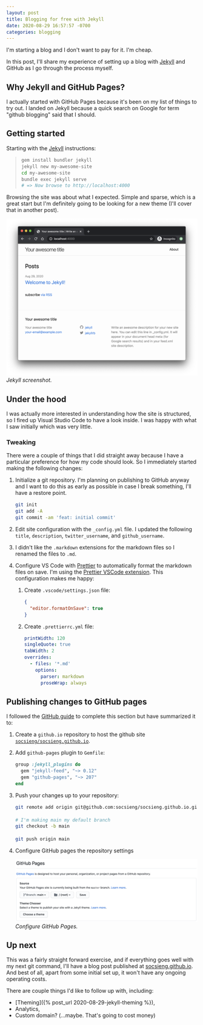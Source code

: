 ```yaml
---
layout: post
title: Blogging for free with Jekyll
date: 2020-08-29 16:57:57 -0700
categories: blogging
---
```


I'm starting a blog and I don't want to pay for it. I'm cheap.

In this post, I'll share my experience of setting up a blog with [Jekyll][jekyll] and GitHub as I go through the process
myself.

## Why Jekyll and GitHub Pages?

I actually started with GitHub Pages because it's been on my list of things to try out. I landed on Jekyll because a
quick search on Google for term "github blogging" said that I should.

## Getting started

Starting with the [Jekyll][jekyll] instructions:

> ```sh
> gem install bundler jekyll
> jekyll new my-awesome-site
> cd my-awesome-site
> bundle exec jekyll serve
> # => Now browse to http://localhost:4000
> ```

Browsing the site was about what I expected. Simple and sparse, which is a great start but I'm definitely going to be
looking for a new theme (I'll cover that in another post).

![Jekyll screenshot](/assets/img/jekyll-screenshot.png) _Jekyll screenshot._

## Under the hood

I was actually more interested in understanding how the site is structured, so I fired up Visual Studio Code to have a
look inside. I was happy with what I saw initially which was very little.

### Tweaking

There were a couple of things that I did straight away because I have a particular preference for how my code should
look. So I immediately started making the following changes:

1. Initialize a git repository. I'm planning on publishing to GitHub anyway and I want to do this as early as possible
   in case I break something, I'll have a restore point.

   ```sh
   git init
   git add -A
   git commit -am 'feat: initial commit'
   ```

2. Edit site configuration with the `_config.yml` file. I updated the following `title`, `description`,
   `twitter_username`, and `github_username`.
3. I didn't like the `.markdown` extensions for the markdown files so I renamed the files to `.md`.
4. Configure VS Code with [Prettier][prettier] to automatically format the markdown files on save. I'm using the
   [Prettier VSCode extension][prettier-vscode]. This configuration makes me happy:

   1. Create `.vscode/settings.json` file:

      ```json
      {
        "editor.formatOnSave": true
      }
      ```

   2. Create `.prettierrc.yml` file:

      ```yaml
      printWidth: 120
      singleQuote: true
      tabWidth: 2
      overrides:
        - files: '*.md'
          options:
            parser: markdown
            proseWrap: always
      ```

## Publishing changes to GitHub pages

I followed the [GitHub guide][github-jekyll] to complete this section but have summarized it to:

1. Create a `github.io` repository to host the github site [`socsieng/socsieng.github.io`][socsieng.github.io].
2. Add `github-pages` plugin to `Gemfile`:

   ```ruby
   group :jekyll_plugins do
     gem "jekyll-feed", "~> 0.12"
     gem "github-pages", "~> 207"
   end
   ```

3. Push your changes up to your repository:

   ```sh
   git remote add origin git@github.com:socsieng/socsieng.github.io.git

   # I'm making main my default branch
   git checkout -b main

   git push origin main
   ```

4. Configure GitHub pages the repository settings

   ![GitHub pages configuration](/assets/img/github-pages-config.png) _Configure GitHub Pages._

## Up next

This was a fairly straight forward exercise, and if everything goes well with my next git command, I'll have a blog post
published at [socsieng.github.io]. And best of all, apart from some initial set up, it won't have any ongoing operating
costs.

There are couple things I'd like to follow up with, including:

- [Theming]({% post_url 2020-08-29-jekyll-theming %}),
- Analytics,
- Custom domain? (...maybe. That's going to cost money)

[jekyll]: https://jekyllrb.com/
[prettier]: https://prettier.io/
[prettier-vscode]: https://marketplace.visualstudio.com/items?itemName=esbenp.prettier-vscode
[github-jekyll]: https://docs.github.com/en/github/working-with-github-pages/creating-a-github-pages-site-with-jekyll
[socsieng-github]: https://github.com/socsieng/socsieng.github.io
[socsieng.github.io]: https://socsieng.github.io
